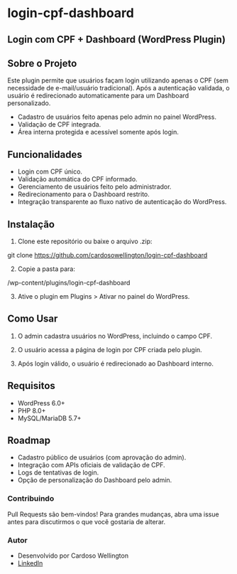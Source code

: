 # login-cpf-dashboard

## Login com CPF + Dashboard (WordPress Plugin)

## Sobre o Projeto

Este plugin permite que usuários façam login utilizando apenas o CPF (sem necessidade de e-mail/usuário tradicional).
Após a autenticação validada, o usuário é redirecionado automaticamente para um Dashboard personalizado.

- Cadastro de usuários feito apenas pelo admin no painel WordPress.
- Validação de CPF integrada.
- Área interna protegida e acessível somente após login.

## Funcionalidades

- Login com CPF único.
- Validação automática do CPF informado.
- Gerenciamento de usuários feito pelo administrador.
- Redirecionamento para o Dashboard restrito.
- Integração transparente ao fluxo nativo de autenticação do WordPress.

## Instalação

1. Clone este repositório ou baixe o arquivo .zip:

  git clone https://github.com/cardosowellington/login-cpf-dashboard

2. Copie a pasta para:

  /wp-content/plugins/login-cpf-dashboard

3. Ative o plugin em Plugins > Ativar no painel do WordPress.


## Como Usar

1. O admin cadastra usuários no WordPress, incluindo o campo CPF.

2. O usuário acessa a página de login por CPF criada pelo plugin.

3. Após login válido, o usuário é redirecionado ao Dashboard interno.

## Requisitos

- WordPress 6.0+
- PHP 8.0+
- MySQL/MariaDB 5.7+

## Roadmap

- Cadastro público de usuários (com aprovação do admin).
- Integração com APIs oficiais de validação de CPF.
- Logs de tentativas de login.
- Opção de personalização do Dashboard pelo admin.

### Contribuindo
Pull Requests são bem-vindos!
Para grandes mudanças, abra uma issue antes para discutirmos o que você gostaria de alterar.

### Autor

- Desenvolvido por Cardoso Wellington
- [LinkedIn](https://www.linkedin.com/in/cardoso-wellington/)